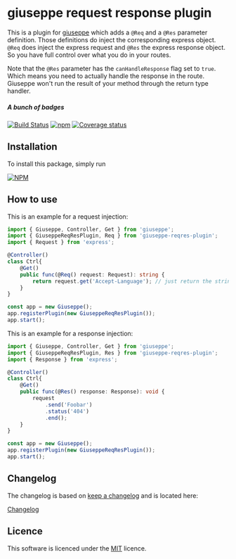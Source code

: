 # giuseppe request response plugin

This is a plugin for [giuseppe](http://giuseppe.smartive.ch) which adds a `@Req` and a `@Res` parameter definition.
Those definitions do inject the corresponding express object. `@Req` does inject the express request and `@Res` the
express response object. So you have full control over what you do in your routes.

Note that the `@Res` parameter has the `canHandleResponse` flag set to `true`. Which means you need to actually
handle the response in the route. Giuseppe won't run the result of your method through the return type handler.

##### A bunch of badges

[![Build Status](https://travis-ci.org/smartive/giuseppe-reqres-plugin.svg)](https://travis-ci.org/smartive/giuseppe-reqres-plugin)
[![npm](https://img.shields.io/npm/v/giuseppe-reqres-plugin.svg?maxAge=3600)](https://www.npmjs.com/package/giuseppe-reqres-plugin)
[![Coverage status](https://img.shields.io/coveralls/smartive/giuseppe-reqres-plugin.svg?maxAge=3600)](https://coveralls.io/github/smartive/giuseppe-reqres-plugin)

## Installation

To install this package, simply run

[![NPM](https://nodei.co/npm/giuseppe-reqres-plugin.png?downloads=true&stars=true)](https://nodei.co/npm/giuseppe-reqres-plugin/)

## How to use

This is an example for a request injection:
```typescript
import { Giuseppe, Controller, Get } from 'giuseppe';
import { GiuseppeReqResPlugin, Req } from 'giuseppe-reqres-plugin';
import { Request } from 'express';

@Controller()
class Ctrl{
    @Get()
    public func(@Req() request: Request): string {
        return request.get('Accept-Language'); // just return the string value of the header Accept-Language
    }
}

const app = new Giuseppe();
app.registerPlugin(new GiuseppeReqResPlugin());
app.start();
```

This is an example for a response injection:
```typescript
import { Giuseppe, Controller, Get } from 'giuseppe';
import { GiuseppeReqResPlugin, Res } from 'giuseppe-reqres-plugin';
import { Response } from 'express';

@Controller()
class Ctrl{
    @Get()
    public func(@Res() response: Response): void {
        request
            .send('Foobar')
            .status('404')
            .end();
    }
}

const app = new Giuseppe();
app.registerPlugin(new GiuseppeReqResPlugin());
app.start();
```

## Changelog

The changelog is based on [keep a changelog](http://keepachangelog.com) and is located here:

[Changelog](CHANGELOG.md)

## Licence

This software is licenced under the [MIT](LICENSE) licence.
